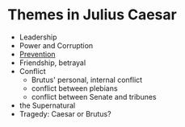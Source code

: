 <meta name="viewport" content="width=device-width, initial-scale=1"><style>body {width: 90%}</style>
# Themes in Julius Caesar

- Leadership
- Power and Corruption
- [Prevention](./prevention.html)
- Friendship, betrayal
- Conflict
	- Brutus' personal, internal conflict
	- conflict between plebians
	- conflict between Senate and tribunes
- the Supernatural
- Tragedy: Caesar or Brutus?
